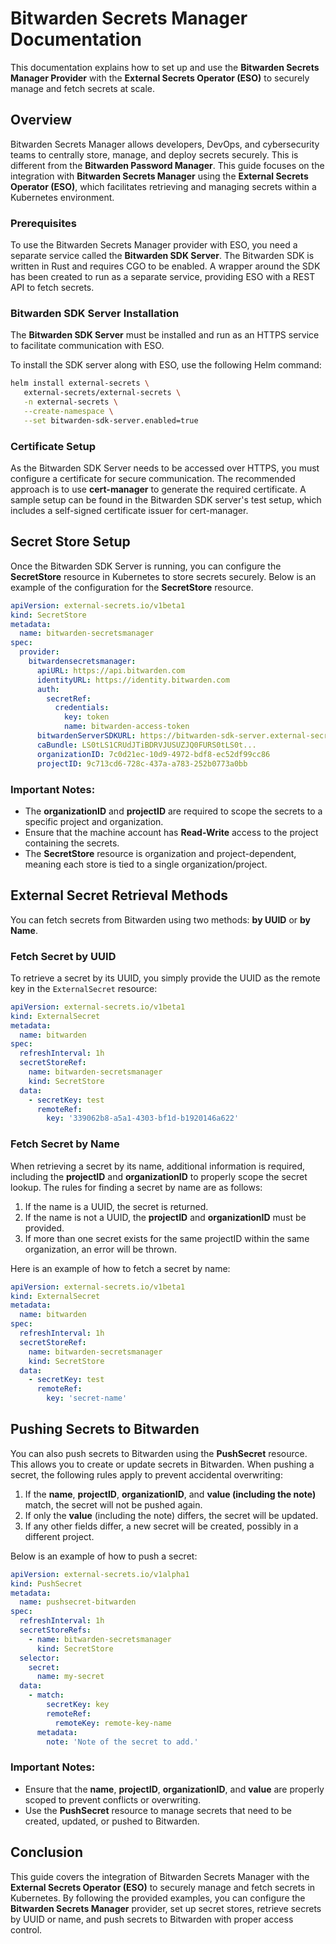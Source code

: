 # Bitwarden Secrets Manager Documentation

This documentation explains how to set up and use the **Bitwarden Secrets Manager Provider** with the **External Secrets
Operator (ESO)** to securely manage and fetch secrets at scale.

## Overview

Bitwarden Secrets Manager allows developers, DevOps, and cybersecurity teams to centrally store, manage, and deploy
secrets securely. This is different from the **Bitwarden Password Manager**. This guide focuses on the integration with
**Bitwarden Secrets Manager** using the **External Secrets Operator (ESO)**, which facilitates retrieving and managing
secrets within a Kubernetes environment.

### Prerequisites

To use the Bitwarden Secrets Manager provider with ESO, you need a separate service called the **Bitwarden SDK Server**.
The Bitwarden SDK is written in Rust and requires CGO to be enabled. A wrapper around the SDK has been created to run as
a separate service, providing ESO with a REST API to fetch secrets.

### Bitwarden SDK Server Installation

The **Bitwarden SDK Server** must be installed and run as an HTTPS service to facilitate communication with ESO.

To install the SDK server along with ESO, use the following Helm command:

```bash
helm install external-secrets \
   external-secrets/external-secrets \
   -n external-secrets \
   --create-namespace \
   --set bitwarden-sdk-server.enabled=true
```

### Certificate Setup

As the Bitwarden SDK Server needs to be accessed over HTTPS, you must configure a certificate for secure communication.
The recommended approach is to use **cert-manager** to generate the required certificate. A sample setup can be found in
the Bitwarden SDK server's test setup, which includes a self-signed certificate issuer for cert-manager.

## Secret Store Setup

Once the Bitwarden SDK Server is running, you can configure the **SecretStore** resource in Kubernetes to store secrets
securely. Below is an example of the configuration for the **SecretStore** resource.

```yaml
apiVersion: external-secrets.io/v1beta1
kind: SecretStore
metadata:
  name: bitwarden-secretsmanager
spec:
  provider:
    bitwardensecretsmanager:
      apiURL: https://api.bitwarden.com
      identityURL: https://identity.bitwarden.com
      auth:
        secretRef:
          credentials:
            key: token
            name: bitwarden-access-token
      bitwardenServerSDKURL: https://bitwarden-sdk-server.external-secrets.svc.kube.pc-tips.se:9998
      caBundle: LS0tLS1CRUdJTiBDRVJUSUZJQ0FURS0tLS0t...
      organizationID: 7c0d21ec-10d9-4972-bdf8-ec52df99cc86
      projectID: 9c713cd6-728c-437a-a783-252b0773a0bb
```

### Important Notes:

- The **organizationID** and **projectID** are required to scope the secrets to a specific project and organization.
- Ensure that the machine account has **Read-Write** access to the project containing the secrets.
- The **SecretStore** resource is organization and project-dependent, meaning each store is tied to a single
  organization/project.

## External Secret Retrieval Methods

You can fetch secrets from Bitwarden using two methods: **by UUID** or **by Name**.

### Fetch Secret by UUID

To retrieve a secret by its UUID, you simply provide the UUID as the remote key in the `ExternalSecret` resource:

```yaml
apiVersion: external-secrets.io/v1beta1
kind: ExternalSecret
metadata:
  name: bitwarden
spec:
  refreshInterval: 1h
  secretStoreRef:
    name: bitwarden-secretsmanager
    kind: SecretStore
  data:
    - secretKey: test
      remoteRef:
        key: '339062b8-a5a1-4303-bf1d-b1920146a622'
```

### Fetch Secret by Name

When retrieving a secret by its name, additional information is required, including the **projectID** and
**organizationID** to properly scope the secret lookup. The rules for finding a secret by name are as follows:

1. If the name is a UUID, the secret is returned.
2. If the name is not a UUID, the **projectID** and **organizationID** must be provided.
3. If more than one secret exists for the same projectID within the same organization, an error will be thrown.

Here is an example of how to fetch a secret by name:

```yaml
apiVersion: external-secrets.io/v1beta1
kind: ExternalSecret
metadata:
  name: bitwarden
spec:
  refreshInterval: 1h
  secretStoreRef:
    name: bitwarden-secretsmanager
    kind: SecretStore
  data:
    - secretKey: test
      remoteRef:
        key: 'secret-name'
```

## Pushing Secrets to Bitwarden

You can also push secrets to Bitwarden using the **PushSecret** resource. This allows you to create or update secrets in
Bitwarden. When pushing a secret, the following rules apply to prevent accidental overwriting:

1. If the **name**, **projectID**, **organizationID**, and **value (including the note)** match, the secret will not be
   pushed again.
2. If only the **value** (including the note) differs, the secret will be updated.
3. If any other fields differ, a new secret will be created, possibly in a different project.

Below is an example of how to push a secret:

```yaml
apiVersion: external-secrets.io/v1alpha1
kind: PushSecret
metadata:
  name: pushsecret-bitwarden
spec:
  refreshInterval: 1h
  secretStoreRefs:
    - name: bitwarden-secretsmanager
      kind: SecretStore
  selector:
    secret:
      name: my-secret
  data:
    - match:
        secretKey: key
        remoteRef:
          remoteKey: remote-key-name
      metadata:
        note: 'Note of the secret to add.'
```

### Important Notes:

- Ensure that the **name**, **projectID**, **organizationID**, and **value** are properly scoped to prevent conflicts or
  overwriting.
- Use the **PushSecret** resource to manage secrets that need to be created, updated, or pushed to Bitwarden.

## Conclusion

This guide covers the integration of Bitwarden Secrets Manager with the **External Secrets Operator (ESO)** to securely
manage and fetch secrets in Kubernetes. By following the provided examples, you can configure the **Bitwarden Secrets
Manager** provider, set up secret stores, retrieve secrets by UUID or name, and push secrets to Bitwarden with proper
access control.
